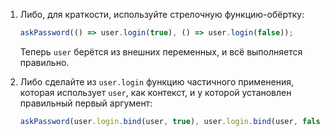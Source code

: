 

1. Либо, для краткости, используйте стрелочную функцию-обёртку:

    ```js 
    askPassword(() => user.login(true), () => user.login(false)); 
    ```

    Теперь `user` берётся из внешних переменных, и всё выполняется правильно.

2. Либо сделайте из `user.login` функцию частичного применения, которая использует `user`, как контекст, и у которой установлен правильный первый аргумент:


    ```js 
    askPassword(user.login.bind(user, true), user.login.bind(user, false)); 
    ```
